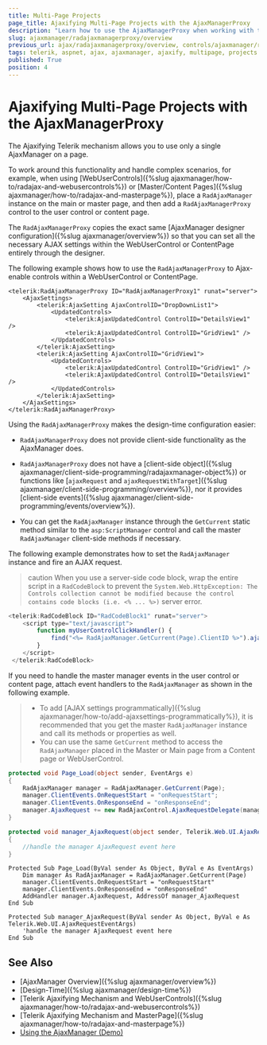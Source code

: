```yaml
---
title: Multi-Page Projects
page_title: Ajaxifying Multi-Page Projects with the AjaxManagerProxy
description: "Learn how to use the AjaxManagerProxy when working with the Telerik UI for ASP.NET AjaxManager."
slug: ajaxmanager/radajaxmanagerproxy/overview
previous_url: ajax/radajaxmanagerproxy/overview, controls/ajaxmanager/radajaxmanagerproxy/overview
tags: telerik, aspnet, ajax, ajaxmanager, ajaxify, multipage, projects
published: True
position: 4
---
```


# Ajaxifying Multi-Page Projects with the AjaxManagerProxy

The Ajaxifying Telerik mechanism allows you to use only a single AjaxManager on a page.

To work around this functionality and handle complex scenarios, for example, when using [WebUserControls]({%slug ajaxmanager/how-to/radajax-and-webusercontrols%}) or [Master/Content Pages]({%slug ajaxmanager/how-to/radajax-and-masterpage%}), place a `RadAjaxManager` instance on the main or master page, and then add a `RadAjaxManagerProxy` control to the user control or content page.

The `RadAjaxManagerProxy` copies the exact same [AjaxManager designer configuration]({%slug ajaxmanager/overview%}) so that you can set all the necessary AJAX settings within the WebUserControl or ContentPage entirely through the designer. 

The following example shows how to use the `RadAjaxManagerProxy` to Ajax-enable controls within a WebUserControl or ContentPage.


````ASP.NET
<telerik:RadAjaxManagerProxy ID="RadAjaxManagerProxy1" runat="server">
	<AjaxSettings>
	    <telerik:AjaxSetting AjaxControlID="DropDownList1">
	        <UpdatedControls>
	            <telerik:AjaxUpdatedControl ControlID="DetailsView1" />
	            <telerik:AjaxUpdatedControl ControlID="GridView1" />
	        </UpdatedControls>
	    </telerik:AjaxSetting>
	    <telerik:AjaxSetting AjaxControlID="GridView1">
	        <UpdatedControls>
	            <telerik:AjaxUpdatedControl ControlID="GridView1" />
	            <telerik:AjaxUpdatedControl ControlID="DetailsView1" />
	        </UpdatedControls>
	    </telerik:AjaxSetting>
	</AjaxSettings>
</telerik:RadAjaxManagerProxy>
````



Using the `RadAjaxManagerProxy` makes the design-time configuration easier: 

* `RadAjaxManagerProxy` does not provide client-side functionality as the AjaxManager does.

* `RadAjaxManagerProxy` does not have a [client-side object]({%slug ajaxmanager/client-side-programming/radajaxmanager-object%}) or functions like [`ajaxRequest` and `ajaxRequestWithTarget`]({%slug ajaxmanager/client-side-programming/overview%}), nor it provides [client-side events]({%slug ajaxmanager/client-side-programming/events/overview%}).

* You can get the `RadAjaxManager` instance through the `GetCurrent` static method similar to the `asp:ScriptManager` control and call the master `RadAjaxManager` client-side methods if necessary.

The following example demonstrates how to set the `RadAjaxManager` instance and fire an AJAX request.

>caution When you use a server-side code block, wrap the entire script in a `RadCodeBlock` to prevent the `System.Web.HttpException: The Controls collection cannot be modified because the control contains code blocks (i.e. <% ... %>)` server error.

````JavaScript
<telerik:RadCodeBlock ID="RadCodeBlock1" runat="server">
	<script type="text/javascript">
	    function myUserControlClickHandler() {
	        find("<%= RadAjaxManager.GetCurrent(Page).ClientID %>").ajaxRequest("content");
	    }
	</script>
 </telerik:RadCodeBlock>
````




If you need to handle the master manager events in the user control or content page, attach event handlers to the `RadAjaxManager` as shown in the following example. 

>* To add [AJAX settings programmatically]({%slug ajaxmanager/how-to/add-ajaxsettings-programmatically%}), it is recommended that you get the master `RadAjaxManager` instance and call its methods or properties as well. 
>* You can use the same `GetCurrent` method to access the `RadAjaxManager` placed in the Master or Main page from a Content page or WebUserControl.


````C#
protected void Page_Load(object sender, EventArgs e)
{
	RadAjaxManager manager = RadAjaxManager.GetCurrent(Page);
	manager.ClientEvents.OnRequestStart = "onRequestStart";
	manager.ClientEvents.OnResponseEnd = "onResponseEnd";
	manager.AjaxRequest += new RadAjaxControl.AjaxRequestDelegate(manager_AjaxRequest);
}

protected void manager_AjaxRequest(object sender, Telerik.Web.UI.AjaxRequestEventArgs e)
{
	//handle the manager AjaxRequest event here
}	
````
````VB
Protected Sub Page_Load(ByVal sender As Object, ByVal e As EventArgs)
	Dim manager As RadAjaxManager = RadAjaxManager.GetCurrent(Page)
	manager.ClientEvents.OnRequestStart = "onRequestStart"
	manager.ClientEvents.OnResponseEnd = "onResponseEnd"
	AddHandler manager.AjaxRequest, AddressOf manager_AjaxRequest
End Sub

Protected Sub manager_AjaxRequest(ByVal sender As Object, ByVal e As Telerik.Web.UI.AjaxRequestEventArgs)
	'handle the manager AjaxRequest event here
End Sub
````

## See Also

* [AjaxManager Overview]({%slug ajaxmanager/overview%})
* [Design-Time]({%slug ajaxmanager/design-time%})
* [Telerik Ajaxifying Mechanism and WebUserControls]({%slug ajaxmanager/how-to/radajax-and-webusercontrols%})
* [Telerik Ajaxifying Mechanism and MasterPage]({%slug ajaxmanager/how-to/radajax-and-masterpage%})
* [Using the AjaxManager (Demo)](https://demos.telerik.com/aspnet-ajax/ajax/examples/overview/defaultcs.aspx)
